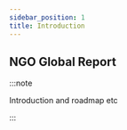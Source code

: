 ```yaml
---
sidebar_position: 1
title: Introduction
---
```


## NGO Global Report

:::note

Introduction and roadmap etc

:::

